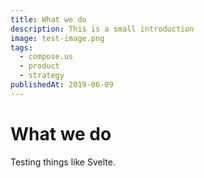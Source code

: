 ```yaml
---
title: What we do
description: This is a small introduction
image: test-image.png
tags:
  - compose.us
  - product
  - strategy
publishedAt: 2019-06-09
---
```


# What we do

Testing things like Svelte.
